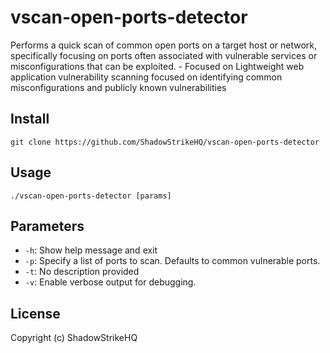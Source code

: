 # vscan-open-ports-detector
Performs a quick scan of common open ports on a target host or network, specifically focusing on ports often associated with vulnerable services or misconfigurations that can be exploited. - Focused on Lightweight web application vulnerability scanning focused on identifying common misconfigurations and publicly known vulnerabilities

## Install
`git clone https://github.com/ShadowStrikeHQ/vscan-open-ports-detector`

## Usage
`./vscan-open-ports-detector [params]`

## Parameters
- `-h`: Show help message and exit
- `-p`: Specify a list of ports to scan. Defaults to common vulnerable ports.
- `-t`: No description provided
- `-v`: Enable verbose output for debugging.

## License
Copyright (c) ShadowStrikeHQ
